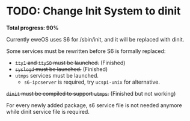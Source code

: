# TODO: Change Init System to dinit

**Total progress: 90%**

Currently eweOS uses S6 for /sbin/init, and it will be replaced with dinit.

Some services must be rewritten before S6 is formally replaced:

- ~~`tty1` and `ttyS0` must be launched.~~ (Finished)
- ~~`syslogd` must be launched.~~ (Finished)
- `utmps` services must be launched.
  - `s6-ipcserver` is required, try `ucspi-unix` for alternative.

~~`dinit` must be compiled to support `utmps`.~~ (Finished but not working)

For every newly added package, s6 service file is not needed anymore while dinit service file is required.